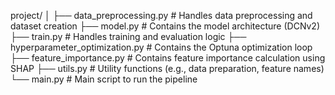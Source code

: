 project/
│
├── data_preprocessing.py      # Handles data preprocessing and dataset creation
├── model.py                   # Contains the model architecture (DCNv2)
├── train.py                   # Handles training and evaluation logic
├── hyperparameter_optimization.py  # Contains the Optuna optimization loop
├── feature_importance.py      # Contains feature importance calculation using SHAP
├── utils.py                   # Utility functions (e.g., data preparation, feature names)
└── main.py                    # Main script to run the pipeline
